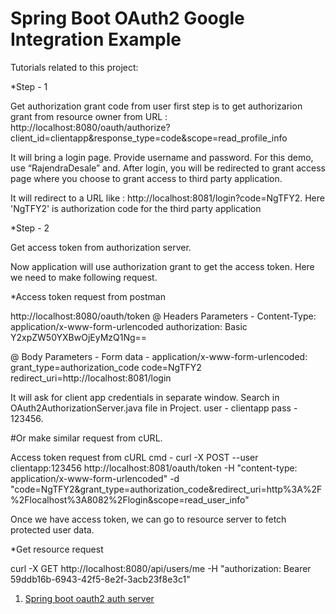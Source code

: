 # Spring Boot OAuth2 Google Integration Example

Tutorials related to this project:

*Step - 1 

Get authorization grant code from user
first step is to get authorizarion grant from resource 
owner from URL : http://localhost:8080/oauth/authorize?client_id=clientapp&response_type=code&scope=read_profile_info

It will bring a login page. Provide username and password. For this demo, use “RajendraDesale” and.
After login, you will be redirected to grant access page where you choose to grant access to third party application.

It will redirect to a URL like : http://localhost:8081/login?code=NgTFY2. 
Here 'NgTFY2' is authorization code for the third party application

*Step - 2

Get access token from authorization server.

Now application will use authorization grant to get the access token. 
Here we need to make following request.

*Access token request from postman

http://localhost:8080/oauth/token
@ Headers Parameters -
Content-Type: application/x-www-form-urlencoded
authorization: Basic Y2xpZW50YXBwOjEyMzQ1Ng==
 
@ Body Parameters -
Form data - application/x-www-form-urlencoded: 
grant_type=authorization_code
code=NgTFY2
redirect_uri=http://localhost:8081/login

It will ask for client app credentials in separate window.
  Search in OAuth2AuthorizationServer.java file in Project.
  user - clientapp 
  pass - 123456.
  
#Or 
make similar request from cURL.

Access token request from cURL
cmd - curl -X POST --user clientapp:123456 http://localhost:8081/oauth/token 
        -H "content-type: application/x-www-form-urlencoded"
        -d "code=NgTFY2&grant_type=authorization_code&redirect_uri=http%3A%2F%2Flocalhost%3A8082%2Flogin&scope=read_user_info"
		
Once we have access token, we can go to resource server to fetch protected user data.		

*Get resource request

curl -X GET http://localhost:8080/api/users/me 
     -H "authorization: Bearer 59ddb16b-6943-42f5-8e2f-3acb23f8e3c1"		
1. [Spring boot oauth2 auth server](https://howtodoinjava.com/spring5/security5/oauth2-auth-server/)

